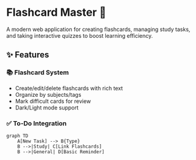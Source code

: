 # Flashcard Master 🚀


A modern web application for creating flashcards, managing study tasks, and taking interactive quizzes to boost learning efficiency.

## ✨ Features

### 📚 Flashcard System
- Create/edit/delete flashcards with rich text
- Organize by subjects/tags
- Mark difficult cards for review
- Dark/Light mode support

### ✅ To-Do Integration
```mermaid
graph TD
    A[New Task] --> B{Type}
    B -->|Study| C[Link Flashcards]
    B -->|General| D[Basic Reminder]
